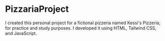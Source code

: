 # PizzariaProject
I created this personal project for a fictional pizzeria named Kessi's Pizzeria; for practice and study purposes. I developed it using HTML, Tailwind CSS, and JavaScript.
